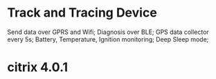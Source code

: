 # Track and Tracing Device

Send data over GPRS and Wifi;
Diagnosis over BLE;
GPS data collector every 5s;
Battery, Temperature, Ignition monitoring;
Deep Sleep mode;

# citrix 4.0.1
